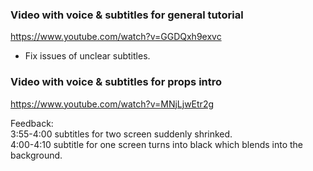 ### Video with voice & subtitles for general tutorial
https://www.youtube.com/watch?v=GGDQxh9exvc
- Fix issues of unclear subtitles.

### Video with voice & subtitles for props intro
https://www.youtube.com/watch?v=MNjLjwEtr2g

Feedback:  
3:55-4:00 subtitles for two screen suddenly shrinked.   
4:00-4:10 subtitle for one screen turns into black which blends into the background. 

